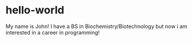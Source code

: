 # hello-world
My name is John!
I have a BS in Biochemistry/Biotechnology but now i am interested in a career in programming!
